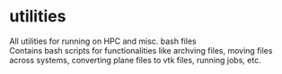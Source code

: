 # utilities
All utilities for running on HPC and misc. bash files  
Contains bash scripts for functionalities like archving files, moving files across systems, converting plane files to vtk files, running jobs, etc.
